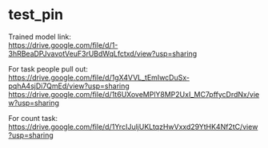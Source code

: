 # test_pin

Trained model link:   
https://drive.google.com/file/d/1-3hRBeaDPJvavotVeuF3rUBdWqLfctxd/view?usp=sharing

For task people pull out:   
https://drive.google.com/file/d/1gX4VVL_tEmIwcDuSx-pqhA4sjDi7QmEd/view?usp=sharing   
https://drive.google.com/file/d/1t6UXoveMPlY8MP2UxI_MC7pffycDrdNx/view?usp=sharing   

For count task:   
https://drive.google.com/file/d/1YrcIJuljUKLtqzHwVxxd29YtHK4Nf2tC/view?usp=sharing
